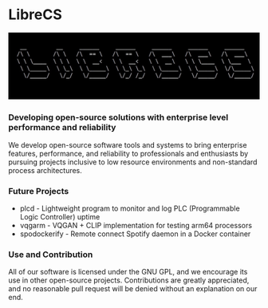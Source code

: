 # LibreCS

![logo](banner.jpeg)

### Developing open-source solutions with enterprise level performance and reliability

We develop open-source software tools and systems to bring enterprise features, performance, and reliability to professionals and enthusiasts by pursuing projects inclusive to low resource environments and non-standard process architectures.

### Future Projects
- plcd - Lightweight program to monitor and log PLC (Programmable Logic Controller) uptime
- vqgarm - VQGAN + CLIP implementation for testing arm64 processors
- spodockerify - Remote connect Spotify daemon in a Docker container

### Use and Contribution

All of our software is licensed under the GNU GPL, and we encourage its use in other open-source projects. Contributions are greatly appreciated, and no reasonable pull request will be denied without an explanation on our end. 
